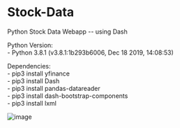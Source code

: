 # Stock-Data
Python Stock Data Webapp -- using Dash

Python Version: 
<br> - Python 3.8.1 (v3.8.1:1b293b6006, Dec 18 2019, 14:08:53)

Dependencies:
<br> - pip3 install yfinance
<br> - pip3 install Dash
<br> - pip3 install pandas-datareader
<br> - pip3 install dash-bootstrap-components
<br> - pip3 install lxml
 
 
 ![image](https://raw.githubusercontent.com/joshuashaver/Stock-Data/master/website_screenshot.png)
